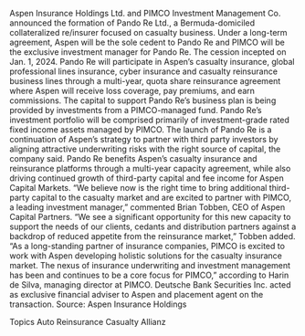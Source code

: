 Aspen Insurance Holdings Ltd. and PIMCO Investment Management Co. announced the formation of Pando Re Ltd., a Bermuda-domiciled collateralized re/insurer focused on casualty business.
Under a long-term agreement, Aspen will be the sole cedent to Pando Re and PIMCO will be the exclusive investment manager for Pando Re. The cession incepted on Jan. 1, 2024.
Pando Re will participate in Aspen’s casualty insurance, global professional lines insurance, cyber insurance and casualty reinsurance business lines through a multi-year, quota share reinsurance agreement where Aspen will receive loss coverage, pay premiums, and earn commissions.
The capital to support Pando Re’s business plan is being provided by investments from a PIMCO-managed fund. Pando Re’s investment portfolio will be comprised primarily of investment-grade rated fixed income assets managed by PIMCO.
The launch of Pando Re is a continuation of Aspen’s strategy to partner with third party investors by aligning attractive underwriting risks with the right source of capital, the company said. Pando Re benefits Aspen’s casualty insurance and reinsurance platforms through a multi-year capacity agreement, while also driving continued growth of third-party capital and fee income for Aspen Capital Markets.
“We believe now is the right time to bring additional third-party capital to the casualty market and are excited to partner with PIMCO, a leading investment manager,” commented Brian Tobben, CEO of Aspen Capital Partners.
“We see a significant opportunity for this new capacity to support the needs of our clients, cedants and distribution partners against a backdrop of reduced appetite from the reinsurance market,” Tobben added.
“As a long-standing partner of insurance companies, PIMCO is excited to work with Aspen developing holistic solutions for the casualty insurance market. The nexus of insurance underwriting and investment management has been and continues to be a core focus for PIMCO,” according to Harin de Silva, managing director at PIMCO.
Deutsche Bank Securities Inc. acted as exclusive financial adviser to Aspen and placement agent on the transaction.
Source: Aspen Insurance Holdings

Topics
Auto
Reinsurance
Casualty
Allianz

